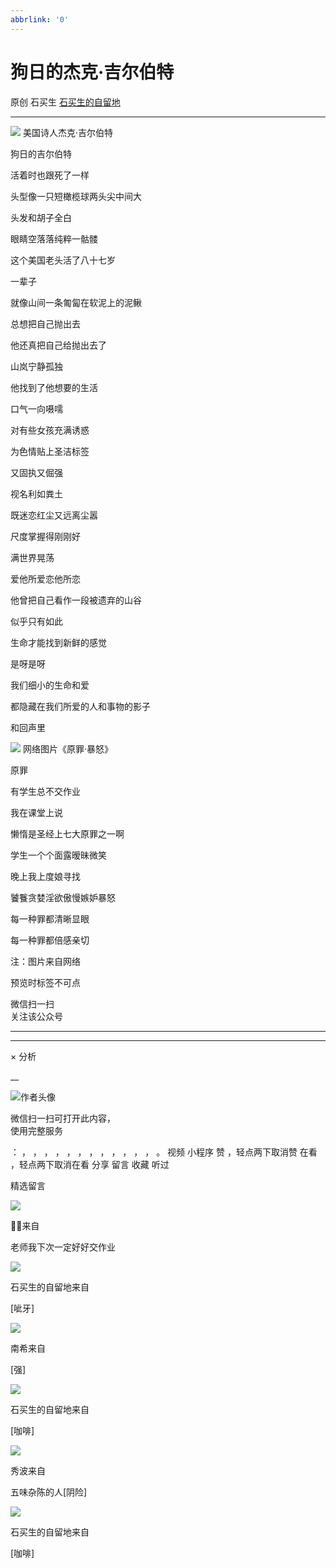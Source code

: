 ```yaml
---
abbrlink: '0'
---
```

#  狗日的杰克·吉尔伯特

原创  石买生  [ 石买生的自留地 ](javascript:void\(0\);)

__ _ _ _ _

![](https://mmbiz.qpic.cn/mmbiz_jpg/hVNLue76Eh9Qsmkd3dHnX04xicyAYWOWqskFa97qMefiaq9dMXDVIqiatwFBfsge1Nq7qxHAx1qKggUsSE2kokoiaQ/640?wx_fmt=jpeg)
美国诗人杰克·吉尔伯特

狗日的吉尔伯特

活着时也跟死了一样

头型像一只短橄榄球两头尖中间大

头发和胡子全白

眼睛空落落纯粹一骷髅

这个美国老头活了八十七岁

一辈子

就像山间一条匍匐在软泥上的泥鳅

总想把自己抛出去

他还真把自己给抛出去了

山岚宁静孤独

他找到了他想要的生活

口气一向嗫嚅

对有些女孩充满诱惑

为色情贴上圣洁标签

又固执又倔强

视名利如粪土

既迷恋红尘又远离尘嚣

尺度掌握得刚刚好

满世界晃荡

爱他所爱恋他所恋

他曾把自己看作一段被遗弃的山谷

似乎只有如此

生命才能找到新鲜的感觉

是呀是呀

我们细小的生命和爱

都隐藏在我们所爱的人和事物的影子

和回声里

![](https://mmbiz.qpic.cn/mmbiz_jpg/hVNLue76Eh9Qsmkd3dHnX04xicyAYWOWqtNly6kf4gkWVia0AGJJuBItPhWeJQT9Gxhsw1jNib8t4HEsHsM8pHZTQ/640?wx_fmt=jpeg)
网络图片《原罪·暴怒》

原罪

有学生总不交作业

我在课堂上说

懒惰是圣经上七大原罪之一啊

学生一个个面露暧昧微笑

晚上我上度娘寻找

饕餮贪婪淫欲傲慢嫉妒暴怒

每一种罪都清晰显眼

每一种罪都倍感亲切

注：图片来自网络

预览时标签不可点

微信扫一扫  
关注该公众号





****



****



×  分析

__

![作者头像](http://mmbiz.qpic.cn/mmbiz_png/hVNLue76EhibricgkQZeT964ria54dgJkqVBX9ibyvn7PmGOltlupHdVshOibeQZDSypqiaIBNKdw8cwXfXfBZkPVgVg/0?wx_fmt=png)

微信扫一扫可打开此内容，  
使用完整服务

：  ，  ，  ，  ，  ，  ，  ，  ，  ，  ，  ，  ，  。  视频  小程序  赞  ，轻点两下取消赞  在看  ，轻点两下取消在看
分享  留言  收藏  听过

精选留言

![](http://wx.qlogo.cn/mmopen/ajNVdqHZLLDNo42tm4P056ghKjsyOldGGLy8cEM6hTHWn8fct5grribCdtA4aVh3qM5Oj2Nxthqwk0h5J61rscnrCpzs1zV6tnOjJzZvakQ1MSvvOZvIGbiaJoVjPWzSU4/64)

🌚🌝来自

老师我下次一定好好交作业

![](http://wx.qlogo.cn/mmhead/Q3auHgzwzM4ELPv9zSiaIDouClt0fOcfibXKFibPXptvGvnLVF6qUCyQg/64)

石买生的自留地来自

[呲牙]

![](http://wx.qlogo.cn/mmopen/Qt20qX8fhAVHZWuTrWzhDicpxK5mA15GwyIjfKmKBZ5GVriaNR2Uc2icg3PAqia53xysv688uztruCnIeDfjceg5zT5PDIQghmZ7/64)

南希来自

[强]

![](http://wx.qlogo.cn/mmhead/Q3auHgzwzM4ELPv9zSiaIDouClt0fOcfibXKFibPXptvGvnLVF6qUCyQg/64)

石买生的自留地来自

[咖啡]

![](http://wx.qlogo.cn/mmopen/zGMQ7uVeU4UHFF6s5FIoL3BG08mXNx61xviabtXG664iaTgKbKibDTAWXnhVdufSIbcg5E8ftl1mIdEDwHq57ZxTUTG1kwlr6IN/64)

秀波来自

五味杂陈的人[阴险]

![](http://wx.qlogo.cn/mmhead/Q3auHgzwzM4ELPv9zSiaIDouClt0fOcfibXKFibPXptvGvnLVF6qUCyQg/64)

石买生的自留地来自

[咖啡]

